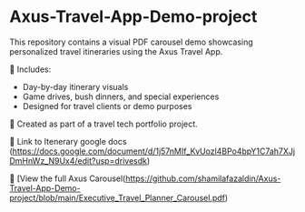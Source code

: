 # Axus-Travel-App-Demo-project
This repository contains a visual PDF carousel demo showcasing personalized travel itineraries using the Axus Travel App.

🔸 Includes:
- Day-by-day itinerary visuals  
- Game drives, bush dinners, and special experiences  
- Designed for travel clients or demo purposes  

🧭 Created as part of a travel tech portfolio project.

🔗 Link to Itenerary google docs (https://docs.google.com/document/d/1j57nMIf_KvUozl4BPo4bpY1C7ah7XJjDmHnWz_N9Ux4/edit?usp=drivesdk)

📄 [View the full Axus Carousel(https://github.com/shamilafazaldin/Axus-Travel-App-Demo-project/blob/main/Executive_Travel_Planner_Carousel.pdf)  






